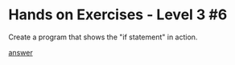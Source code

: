 # Hands on Exercises - Level 3 #6  

Create a program that shows the "if statement" in action.  
  
[answer](https://play.golang.org/p/DpZ_FLfn5s)  

